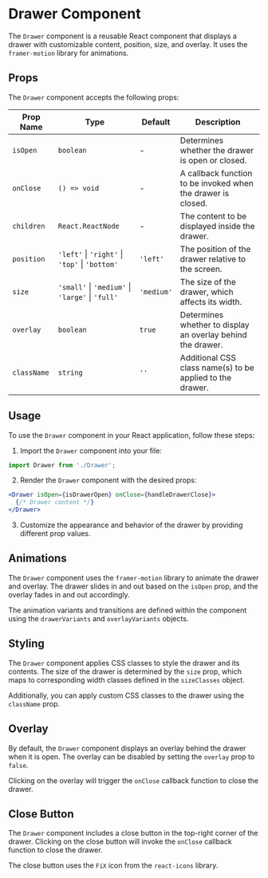 # Drawer Component

The `Drawer` component is a reusable React component that displays a drawer with customizable content, position, size, and overlay. It uses the `framer-motion` library for animations.

## Props

The `Drawer` component accepts the following props:

| Prop Name   | Type                                       | Default   | Description                                                    |
|-------------|-------------------------------------------|-----------|----------------------------------------------------------------|
| `isOpen`    | `boolean`                                 | -         | Determines whether the drawer is open or closed.               |
| `onClose`   | `() => void`                              | -         | A callback function to be invoked when the drawer is closed.   |
| `children`  | `React.ReactNode`                         | -         | The content to be displayed inside the drawer.                 |
| `position`  | `'left'` \| `'right'` \| `'top'` \| `'bottom'` | `'left'`  | The position of the drawer relative to the screen.             |
| `size`      | `'small'` \| `'medium'` \| `'large'` \| `'full'` | `'medium'` | The size of the drawer, which affects its width.               |
| `overlay`   | `boolean`                                 | `true`    | Determines whether to display an overlay behind the drawer.    |
| `className` | `string`                                  | `''`      | Additional CSS class name(s) to be applied to the drawer.      |

## Usage

To use the `Drawer` component in your React application, follow these steps:

1. Import the `Drawer` component into your file:

```jsx
import Drawer from './Drawer';
```

2. Render the `Drawer` component with the desired props:

```jsx
<Drawer isOpen={isDrawerOpen} onClose={handleDrawerClose}>
  {/* Drawer content */}
</Drawer>
```

3. Customize the appearance and behavior of the drawer by providing different prop values.

## Animations

The `Drawer` component uses the `framer-motion` library to animate the drawer and overlay. The drawer slides in and out based on the `isOpen` prop, and the overlay fades in and out accordingly.

The animation variants and transitions are defined within the component using the `drawerVariants` and `overlayVariants` objects.

## Styling

The `Drawer` component applies CSS classes to style the drawer and its contents. The size of the drawer is determined by the `size` prop, which maps to corresponding width classes defined in the `sizeClasses` object.

Additionally, you can apply custom CSS classes to the drawer using the `className` prop.

## Overlay

By default, the `Drawer` component displays an overlay behind the drawer when it is open. The overlay can be disabled by setting the `overlay` prop to `false`.

Clicking on the overlay will trigger the `onClose` callback function to close the drawer.

## Close Button

The `Drawer` component includes a close button in the top-right corner of the drawer. Clicking on the close button will invoke the `onClose` callback function to close the drawer.

The close button uses the `FiX` icon from the `react-icons` library.